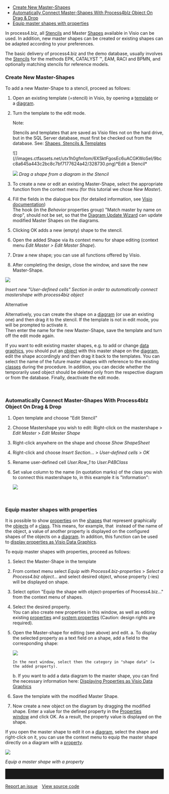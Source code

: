 
-   [Create New Master-Shapes](#create-new-master-shapes)
-   [Automatically Connect Master-Shapes With Process4bIz Object On Drag
    & Drop](#automatically-connect-master-shapes-with-process4biz-object-on-drag--drop)
-   [Equip master shapes with properties](#equip-master-shapes-with-propertiess)


In process4.biz, all [Stencils](shapes-stencils-and-templates) and
Master [Shapes](shapes-stencils-and-templates) available in Visio can be
used. In addition, new master shapes can be created or existing shapes
can be adapted according to your preferences.

The basic delivery of process4.biz and the demo database, usually involves the [Stencils](shapes-stencils-and-templates) for the methods EPK, CATALYST ™, EAM, RACI and BPMN, and optionally matching stencils for reference models.

### Create New Master-Shapes

To add a new Master-Shape to a stencil, proceed as follows:

1.  Open an existing template (=stencil) in Visio, by opening
    a [template](shapes-stencils-and-templates) or a [diagram](diagram).
2.  Turn the template to the edit mode.

    <div class="info">
    Note:

    Stencils and templates that are saved as Visio files not on the hard
    drive, but in the SQL Server database, must first be checked out
    from the database. See: [Shapes, Stencils & Templates](shapes-stencils-and-templates)
    </div>
    ![](//images.ctfassets.net/utx1h0gfm1om/6XSktFgosEc6uACGKWoSeI/9bcc8a645a443c2bc8c7bf7177624a42/328730.png)*Edit a Stencil*  
    
    ![](//images.ctfassets.net/utx1h0gfm1om/5kkumzWlRS8kIaisMOukgC/7a53ea61dab99bfd2c1a70b455afa59a/328716.png)
*Drag a shape from a diagram in the Stencil*

3.  To create a new or edit an existing Master-Shape, select the
    appropriate function from the context menu (for this tutorial we
    chose *New Master*).
4.  Fill the fields in the dialogue box (for detailed information, see
    [Visio documentation](https://msdn.microsoft.com/en-us/library/office/fp161226.aspx))  
    The hook (in the *Behavior* properties group) "Match master by name
    on drop", should not be set, so that the [Diagram Update
    Wizard](diagram-update) can update modified Master Shapes on the
    diagrams.

5.  Clicking OK adds a new (empty) shape to the stencil.
6.  Open the added Shape via its context menu for shape editing (context
    menu *Edit Master &gt; Edit Master Shape*).

7.  Draw a new shape; you can use all functions offered by Visio.

8.  After completing the design, close the window, and save the new
    Master-Shape.

*![](//images.ctfassets.net/utx1h0gfm1om/5TRROO2FPOcEKUmSOU4OCw/5c7fb76183f23f184cd1202f5a44be84/329441.png)*

*Insert new "User-defined cells" Section in order to automatically connect mastershape with process4biz object*
 

<div class="success">
  Alternative

Alternatively, you can create the shape on a [diagram](diagram) (or use
an existing one) and then drag it to the stencil. If the template is not
in edit mode, you will be prompted to activate it.  
Then enter the name for the new Master-Shape, save the template and turn
off the edit mode again.
</div>


If you want to edit existing master shapes, e.g. to add or change [data
graphics](displaying-properties-as-visio-data-graphics), you should put
an [object](object) with this master shape on the [diagram](diagram),
edit the shape accordingly and then drag it back to the templates. You
can select the name of the future master shapes with reference to the
existing [classes](class) during the procedure. In addition, you can
decide whether the temporarily used object should be deleted only from
the respective diagram or from the database. Finally, deactivate the
edit mode.

 

### Automatically Connect Master-Shapes With Process4bIz Object On Drag & Drop

1.  Open template and choose "Edit Stencil"
2.  Choose Mastershape you wish to edit: Right-click on the
    mastershape &gt; *Edit Master* &gt; *Edit Master Shape*
3.  Right-click anywhere on the shape and choose *Show ShapeSheet*
4.  Right-click and choose *Insert Section...* &gt; *User-defined
    cells* &gt; *OK*
5.  Rename user-defined cell *User.Row\_1* to *User.P4BClass*
6.  Set value column to the name (in quotation marks) of the class you
    wish to connect this mastershape to, in this example it is
    "Information":  
      
    ![](//images.ctfassets.net/utx1h0gfm1om/323HzSTGjS0gGGQyyQy6UC/65d443a1df9260f4f099d7e9cdce32b8/329203.png)

 

### Equip master shapes with properties

It is possible to show [properties](property-group-and-property) on
the [shapes](shapes-stencils-and-templates) that represent graphically
the [objects](object) of a [class](class). This means, for example, that
 instead of the name of the object, a value of another property is
displayed on the configured shapes of the objects on
a [diagram](diagram). In addition, this function can be used to [display properties as Visio Data Graphics](displaying-properties-as-visio-data-graphics).

To equip master shapes with properties, proceed as follows:

1.  Select the Master-Shape in the template
2.  From context menu select *Equip with Process4.biz-properties* &gt;
    *Select a Process4.biz object...* and select desired object, whose
    property (-ies) will be displayed on shape.
3.  Select option "Equip the shape with object-properties of
    Process4.biz..." from the context menu of shapes.
4.  Select the desired property.  
    You can also create new properties in this window, as well as
    editing existing [properties](property-group-and-property) and [system properties](system-properties) (Caution: design rights are
    required).
5.  Open the Master-shape for editing (see above) and edit.
    a.  To display the selected property as a text field on a shape, add        a field to the corresponding shape:

       ![](//images.ctfassets.net/utx1h0gfm1om/1siaS3f5vCGaEkIiKsQeI2/db0aee68f6b2cdb193a40ecfae88288e/328775.png)

        In the next window, select then the category in "shape data" (=
        the added property).

    b.  If you want to add a data diagram to the master shape, you can
        find the necessary information here: [Displaying Properties as Visio Data Graphics](displaying-properties-as-visio-data-graphics)

6.  Save the template with the modified Master Shape.

7.  Now create a new object on the diagram by dragging the modified
    shape. Enter a value for the defined property in the [Properties window](properties-dialog-box) and click OK. As a result, the
    property value is displayed on the shape.

If you open the master shape to edit it on a [diagram](diagram), select
the shape and right-click on it, you can use the context menu to equip
the master shape directly on a diagram with
a [property](property-group-and-property).

![](//images.ctfassets.net/utx1h0gfm1om/1pgw7Tb7hK28qs8MAAmkcI/c42bb9f012700b4f30a7fbe90e6337e9/328773.png)

*Equip a master shape with a property*
<hr style="padding-top:2rem" />
<a href="https://github.com/process4/docs/issues" target="_blank" class="bgw btn btn-primary btn-lg shadow-sm">Report an issue</a>
<a href="https://github.com/process4/docs" target="_blank" class="bgw btn btn-primary btn-lg shadow-sm" style="margin-left:10px;">View source code</a>